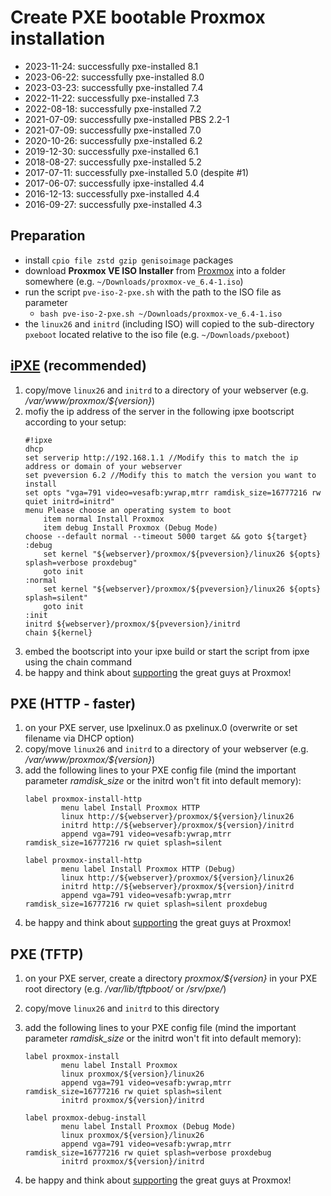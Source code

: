 # Create PXE bootable Proxmox installation

* 2023-11-24: successfully pxe-installed 8.1
* 2023-06-22: successfully pxe-installed 8.0
* 2023-03-23: successfully pxe-installed 7.4
* 2022-11-22: successfully pxe-installed 7.3
* 2022-08-18: successfully pxe-installed 7.2
* 2021-07-09: successfully pxe-installed PBS 2.2-1
* 2021-07-09: successfully pxe-installed 7.0
* 2020-10-26: successfully pxe-installed 6.2
* 2019-12-30: successfully pxe-installed 6.1
* 2018-08-27: successfully pxe-installed 5.2
* 2017-07-11: successfully pxe-installed 5.0 (despite #1)
* 2017-06-07: successfully ipxe-installed 4.4
* 2016-12-13: successfully pxe-installed 4.4
* 2016-09-27: successfully pxe-installed 4.3

## Preparation

* install `cpio file zstd gzip genisoimage` packages
* download **Proxmox VE ISO Installer** from [Proxmox](http://proxmox.com/downloads) into a folder somewhere (e.g. `~/Downloads/proxmox-ve_6.4-1.iso`)
* run the script `pve-iso-2-pxe.sh` with the path to the ISO file as parameter
  * `bash pve-iso-2-pxe.sh ~/Downloads/proxmox-ve_6.4-1.iso`
* the `linux26` and `initrd` (including ISO) will copied to the sub-directory `pxeboot` located relative to the iso file (e.g. `~/Downloads/pxeboot`)

## [iPXE](https://ipxe.org/) (recommended)

1. copy/move ```linux26``` and ```initrd``` to a directory of your webserver (e.g. */var/www/proxmox/${version}*)
2. mofiy the ip address of the server in the following ipxe bootscript according to your setup:
    ```
    #!ipxe
    dhcp
    set serverip http://192.168.1.1 //Modify this to match the ip address or domain of your webserver
    set pveversion 6.2 //Modify this to match the version you want to install
    set opts "vga=791 video=vesafb:ywrap,mtrr ramdisk_size=16777216 rw quiet initrd=initrd"
    menu Please choose an operating system to boot
        item normal Install Proxmox
        item debug Install Proxmox (Debug Mode)
    choose --default normal --timeout 5000 target && goto ${target}
    :debug
        set kernel "${webserver}/proxmox/${pveversion}/linux26 ${opts} splash=verbose proxdebug"
        goto init
    :normal
        set kernel "${webserver}/proxmox/${pveversion}/linux26 ${opts} splash=silent"
        goto init
    :init
    initrd ${webserver}/proxmox/${pveversion}/initrd
    chain ${kernel}
    ```
3. embed the bootscript into your ipxe build or start the script from ipxe using the chain command
4. be happy and think about [supporting](http://proxmox.com/proxmox-ve/support) the great guys at Proxmox!

## PXE (HTTP - faster)

1. on your PXE server, use lpxelinux.0 as pxelinux.0 (overwrite or set filename via DHCP option)
2. copy/move ```linux26``` and ```initrd``` to a directory of your webserver (e.g. */var/www/proxmox/${version}*)
3. add the following lines to your PXE config file (mind the important parameter *ramdisk_size* or the initrd won't fit into default memory):
    ```
    label proxmox-install-http
            menu label Install Proxmox HTTP
            linux http://${webserver}/proxmox/${version}/linux26
            initrd http://${webserver}/proxmox/${version}/initrd
            append vga=791 video=vesafb:ywrap,mtrr ramdisk_size=16777216 rw quiet splash=silent
            
    label proxmox-install-http
            menu label Install Proxmox HTTP (Debug)
            linux http://${webserver}/proxmox/${version}/linux26
            initrd http://${webserver}/proxmox/${version}/initrd
            append vga=791 video=vesafb:ywrap,mtrr ramdisk_size=16777216 rw quiet splash=silent proxdebug
    ```
4. be happy and think about [supporting](http://proxmox.com/proxmox-ve/support) the great guys at Proxmox!

## PXE (TFTP)

1. on your PXE server, create a directory *proxmox/${version}* in your PXE root directory (e.g. */var/lib/tftpboot/* or */srv/pxe/*)
2. copy/move ```linux26``` and ```initrd``` to this directory
3. add the following lines to your PXE config file (mind the important parameter *ramdisk_size* or the initrd won't fit into default memory):

    ```
    label proxmox-install
            menu label Install Proxmox
            linux proxmox/${version}/linux26
            append vga=791 video=vesafb:ywrap,mtrr ramdisk_size=16777216 rw quiet splash=silent
            initrd proxmox/${version}/initrd
    
    label proxmox-debug-install
            menu label Install Proxmox (Debug Mode)
            linux proxmox/${version}/linux26
            append vga=791 video=vesafb:ywrap,mtrr ramdisk_size=16777216 rw quiet splash=verbose proxdebug
            initrd proxmox/${version}/initrd
    ```

4. be happy and think about [supporting](http://proxmox.com/proxmox-ve/support) the great guys at Proxmox!
